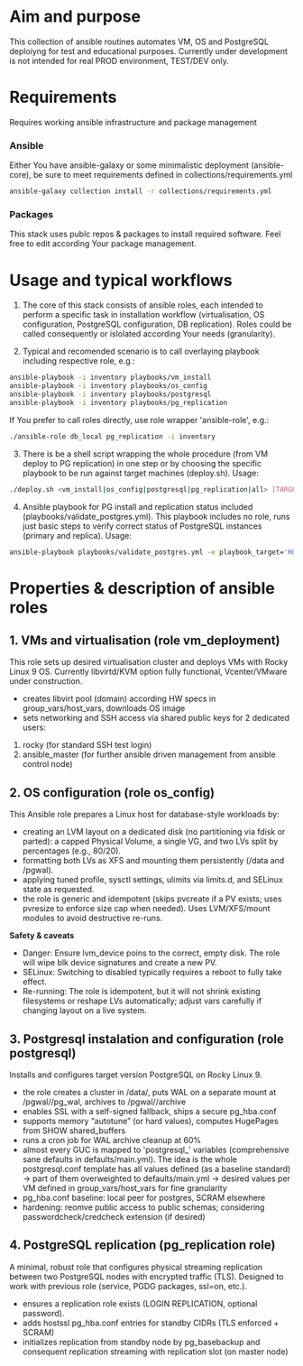 # Aim and purpose
This collection of ansible routines automates VM, OS and PostgreSQL deploiyng for test and educational purposes. Currently under development is not intended for real PROD environment, TEST/DEV only.

# Requirements
Requires working ansible infrastructure and package management
### Ansible
Either You have ansible-galaxy or some minimalistic deployment (ansible-core), be sure to meet requirements defined in collections/requirements.yml 
```bash
ansible-galaxy collection install -r collections/requirements.yml
```

### Packages
This stack uses publc repos & packages to install required software. Feel free to edit according Your package management.

# Usage and typical workflows
1. The core of this stack consists of ansible roles, each intended to perform a specific task in installation workflow (virtualisation, OS configuration, PostgreSQL configuration, DB replication). Roles could be called consequently or islolated according Your needs (granularity).

2. Typical and recomended scenario is to call overlaying playbook including respective role, e.g.:
```bash
ansible-playbook -i inventory playbooks/vm_install
ansible-playbook -i inventory playbooks/os_config
ansible-playbook -i inventory playbooks/postgresql
ansible-playbook -i inventory playbooks/pg_replication
```
If You prefer to call roles directly, use role wrapper 'ansible-role', e.g.:
```bash
./ansible-role db_local pg_replication -i inventory
```

3. There is be a shell script wrapping the whole procedure (from VM deploy to PG replication) in one step or by choosing the specific playbook to be run against target machines (deploy.sh).
Usage:
```bash
./deploy.sh <vm_install|os_config|postgresql|pg_replication|all> [TARGETS] -e 'EXTRA VARS ALLOWED'
```

4. Ansible playbook for PG install and replication status included (playbooks/validate_postgres.yml). This playbook includes no role, runs just basic steps to verify correct status of PostgreSQL instances (primary and replica).
Usage:
```bash
ansible-playbook playbooks/validate_postgres.yml -e playbook_target='HOSTNAME' --become
```

# Properties & description of ansible roles

## 1. VMs and virtualisation (role vm_deployment)

This role sets up desired virtualisation cluster and deploys VMs with Rocky Linux 9 OS. Currently libvirtd/KVM option fully functional, Vcenter/VMware under construction.
- creates libvirt pool (domain) according HW specs in group_vars/host_vars, downloads OS image
- sets networking and SSH access via shared public keys for 2 dedicated users:
1. rocky (for standard SSH test login)
2. ansible_master (for further ansible driven management from ansible control node)

## 2. OS configuration (role os_config)

This Ansible role prepares a Linux host for database-style workloads by:
- creating an LVM layout on a dedicated disk (no partitioning via fdisk or parted): a capped Physical Volume, a single VG, and two LVs split by percentages (e.g., 80/20).
- formatting both LVs as XFS and mounting them persistently (/data and /pgwal).
- applying tuned profile, sysctl settings, ulimits via limits.d, and SELinux state as requested.
- the role is generic  and idempotent (skips pvcreate if a PV exists; uses pvresize to enforce size cap when needed). Uses LVM/XFS/mount modules to avoid destructive re-runs.

**Safety & caveats**
- Danger: Ensure lvm_device poins to the correct, empty disk. The role will wipe blk device signatures and create a new PV.
- SELinux: Switching to disabled typically requires a reboot to fully take effect.
- Re-running: The role is idempotent, but it will not shrink existing filesystems or reshape LVs automatically; adjust vars carefully if changing layout on a live system.


## 3. Postgresql instalation and configuration (role postgresql)

Installs and configures target version PostgreSQL  on Rocky Linux 9.

- the role creates a cluster in /data/<cluster>, puts WAL on a separate mount at /pgwal/<cluster>/pg_wal, archives to /pgwal/<cluster>/archive
- enables SSL with a self-signed fallback, ships a secure pg_hba.conf
- supports memory “autotune” (or hard values), computes HugePages from SHOW shared_buffers
- runs a cron job for WAL archive cleanup at 60%
- almost every GUC is mapped to 'postgresql_' variables (comprehensive sane defaults in defaults/main.yml). The idea is the whole postgresql.conf template has all values defined (as a baseline standard) -> part of them overweighted to defaults/main.yml -> desired values per VM defined in group_vars/host_vars for fine granularity
- pg_hba.conf baseline: local peer for postgres, SCRAM elsewhere
- hardening: reomve public access to public schemas; considering passwordcheck/credcheck extension (if desired)

## 4. PostgreSQL replication (pg_replication role)
A minimal, robust role that configures physical streaming replication between two PostgreSQL  nodes with encrypted traffic (TLS).
Designed to work with previous role (service, PGDG packages, ssl=on, etc.).
- ensures a replication role exists (LOGIN REPLICATION, optional password).
- adds hostssl pg_hba.conf entries for standby CIDRs (TLS enforced + SCRAM)
- initializes replication from standby node by pg_basebackup and consequent replication streaming with replication slot (on master node)
